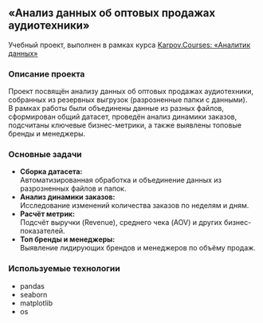 ## «Анализ данных об оптовых продажах аудиотехники»
Учебный проект, выполнен в рамках курса [Karpov.Courses: «Аналитик данных»](https://karpov.courses/)

### Описание проекта

Проект посвящён анализу данных об оптовых продажах аудиотехники, собранных из резервных выгрузок (разрозненные папки с данными).  
В рамках работы были объединены данные из разных файлов, сформирован общий датасет, проведён анализ динамики заказов, подсчитаны ключевые бизнес-метрики, а также выявлены топовые бренды и менеджеры.

### Основные задачи

- **Сборка датасета:**  
  Автоматизированная обработка и объединение данных из разрозненных файлов и папок.
- **Анализ динамики заказов:**  
  Исследование изменений количества заказов по неделям и дням.
- **Расчёт метрик:**  
  Подсчёт выручки (Revenue), среднего чека (AOV) и других бизнес-показателей.
- **Топ бренды и менеджеры:**  
  Выявление лидирующих брендов и менеджеров по объёму продаж.

### Используемые технологии

- pandas
- seaborn
- matplotlib
- os
